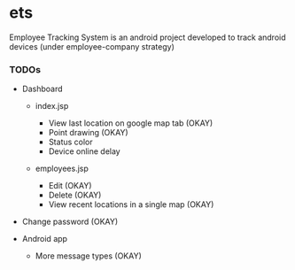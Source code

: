 # ets
Employee Tracking System is an android project developed to track android devices (under employee-company strategy)

### TODOs

- Dashboard
	- index.jsp
		- View last location on google map tab (OKAY)
		- Point drawing (OKAY)
		- Status color 
		- Device online delay

	- employees.jsp
		- Edit (OKAY)
		- Delete (OKAY)
		- View recent locations in a single map (OKAY)
	
- Change password (OKAY)

- Android app

	- More message types (OKAY)
